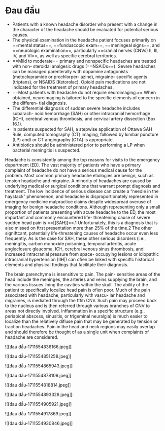 # Đau đầu
- Patients with a known headache disorder who present with a change in the character of the headache should be evaluated for potential serious causes.
- The physical examination in the headache patient focuses primarily on ==mental status==, ==funduscopic exam==, ==meningeal signs==, and ==neurologic examination==, particularly ==cranial nerves (CNVs) II, III, IV, and VI==, as well as specific cerebral territories. 
- ==Mild to moderate== primary and nonspecific headaches are treated with non- steroidal analgesic drugs (==NSAIDs==). Severe headaches can be managed parenterally with dopamine antagonists (metoclopramide or prochlorper- azine), migraine- specific agents (triptans), or NSAIDS (Ketorolac). Opioid pain medications are not indicated for the treatment of primary headaches.
- ==Most patients with headache do not require neuroimaging.== When obtained, neuroimaging is tailored to the specific elements of concern in the differen- tial diagnosis.
- The differential diagnosis of sudden severe headache includes subarach- noid hemorrhage (SAH) or other intracranial hemorrhage (ICH), cerebral venous thrombosis, and cervical artery dissection (Box 16.1).
- In patients suspected for SAH, a stepwise application of Ottawa SAH Rule, computed tomography (CT) imaging, followed by lumbar puncture (LP) and/ or CT angiography (CTA) is appropriate.
- Antibiotics should be administered prior to performing a LP when bacterial meningitis is suspected.

Headache is consistently among the top reasons for visits to the emergency department (ED). The vast majority of patients who have a primary complaint of headache do not have a serious medical cause for the problem. Most common primary headache etiologies are benign, such as tension headache and migraine. A minority of headaches are caused by underlying medical or surgical conditions that warrant prompt diagnosis and treatment. The low incidence of serious disease can create a “needle in the haystack” phenomenon, and headache is disproportionately represented in emergency medicine malpractice claims despite widespread overuse of imaging for benign headache conditions. Although representing only a small proportion of patients presenting with acute headache to the ED, the most important and commonly encountered life- threatening cause of severe sudden head pain is ==[[SAH]]==.1 Unfortunately, this is a diagnosis that is also missed on ftrst presentation more than 25% of the time.2 The other signiftcant, potentially life-threatening causes of headache occur even less frequently. As is the case for SAH, these other serious disorders (i.e., meningitis, carbon monoxide poisoning, temporal arteritis, acute angleclosure glaucoma, ICH, cerebral venous sinus thrombosis, and increased intracranial pressure from space- occupying lesions or idiopathic intracranial hypertension [IIH]) can ofien be linked with speciftc historical elements and physical ftndings that facilitate their diagnosis.

The brain parenchyma is insensitive to pain. The pain- sensitive areas of the head include the meninges, the arteries and veins supplying the brain, and the various tissues lining the cavities within the skull. The ability of the patient to speciftcally localize head pain is ofien poor. Much of the pain associated with headache, particularly with vascu- lar headache and migraines, is mediated through the ftfih CNV. Such pain may proceed back to the nucleus and is then referred through various branches of CNV to areas not directly involved. Inffammation in a speciftc structure (e.g., periapical abscess, sinusitis, or trigeminal neuralgia) is much easier to localize than the relatively difluse pain that may be generated by tension or traction headaches. Pain in the head and neck regions may easily overlap and should therefore be thought of as a single unit when complaints of headache are considered.

![[đau đầu-1711554836166.jpeg]]

![[đau đầu-1711554851258.jpeg]]

![[đau đầu-1711554865943.jpeg]]

![[đau đầu-1711554878109.jpeg]]

![[đau đầu-1711554818814.jpeg]]

![[đau đầu-1711554893329.jpeg]]

![[đau đầu-1711554905921.jpeg]]

![[đau đầu-1711554917869.jpeg]]

![[đau đầu-1711554930846.jpeg]]